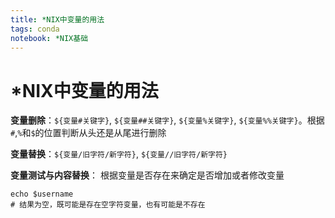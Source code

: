 ```yaml
---
title: *NIX中变量的用法
tags: conda
notebook: *NIX基础
---
```

# \*NIX中变量的用法

**变量删除**：`${变量#关键字}`, `${变量##关键字}`, `${变量%关键字}`, `${变量%%关键字}`。根据`#`,`%`和`$`的位置判断从头还是从尾进行删除

**变量替换**：`${变量/旧字符/新字符}`, `${变量//旧字符/新字符}`

**变量测试与内容替换**： 根据变量是否存在来确定是否增加或者修改变量

```shell
echo $username
# 结果为空，既可能是存在空字符变量，也有可能是不存在


```